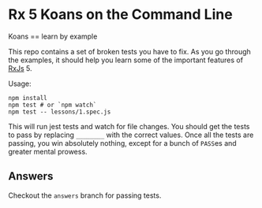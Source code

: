 # Rx 5 Koans on the Command Line

Koans == learn by example

This repo contains a set of broken tests you have to fix. As you go through the
examples, it should help you learn some of the important features of [RxJs][rx] 5.

Usage:

    npm install
    npm test # or `npm watch`
    npm test -- lessons/1.spec.js

This will run jest tests and watch for file changes. You should get the tests
to pass by replacing `________` with the correct values. Once all the tests are
passing, you win absolutely nothing, except for a bunch of `PASS`es and greater
mental prowess.

## Answers

Checkout the `answers` branch for passing tests.

[rx]: https://github.com/ReactiveX/RxJS
[old]: https://github.com/mattpodwysocki/RxJSKoans
